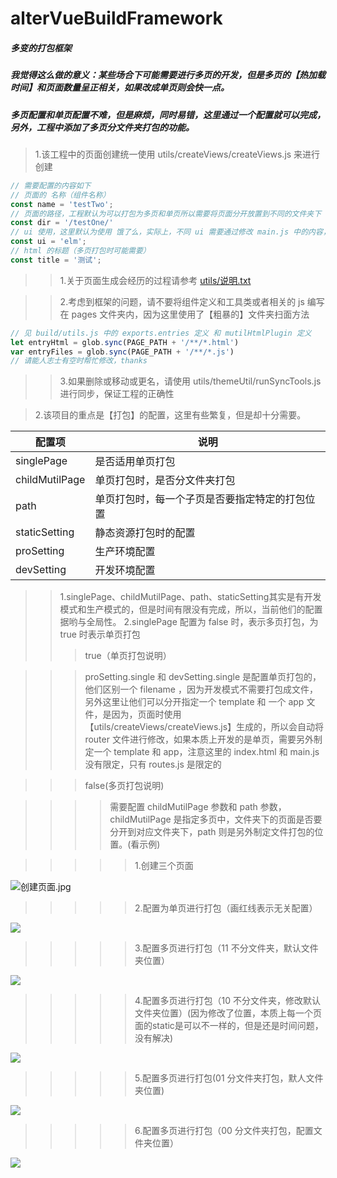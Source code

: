 # alterVueBuildFramework
##### 多变的打包框架
##### 我觉得这么做的意义：某些场合下可能需要进行多页的开发，但是多页的【热加载时间】和页面数量呈正相关，如果改成单页则会快一点。
##### 多页配置和单页配置不难，但是麻烦，同时易错，这里通过一个配置就可以完成，另外，工程中添加了多页分文件夹打包的功能。

> 1.该工程中的页面创建统一使用 utils/createViews/createViews.js 来进行创建
```javascript
// 需要配置的内容如下
// 页面的 名称（组件名称）
const name = 'testTwo';
// 页面的路径，工程默认为可以打包为多页和单页所以需要将页面分开放置到不同的文件夹下
const dir = '/testOne/'
// ui 使用，这里默认为使用 饿了么，实际上，不同 ui 需要通过修改 main.js 中的内容，相当复杂，考虑到没有时间，这里就默认先只能使用 饿了么 ui 框架
const ui = 'elm';
// html 的标题（多页打包时可能需要）
const title = '测试';
```

>> 1.关于页面生成会经历的过程请参考 [utils/说明.txt](./utils/说明.txt)

>> 2.考虑到框架的问题，请不要将组件定义和工具类或者相关的 js 编写在 pages 文件夹内，因为这里使用了【粗暴的】文件夹扫面方法
```javascript
// 见 build/utils.js 中的 exports.entries 定义 和 mutilHtmlPlugin 定义
let entryHtml = glob.sync(PAGE_PATH + '/**/*.html')
var entryFiles = glob.sync(PAGE_PATH + '/**/*.js')
// 请能人志士有空时帮忙修改，thanks
```

>> 3.如果删除或移动或更名，请使用 utils/themeUtil/runSyncTools.js 进行同步，保证工程的正确性

> 2.该项目的重点是【打包】的配置，这里有些繁复，但是却十分需要。

| 配置项 | 说明 |
| -------- | -------- |
| singlePage | 是否适用单页打包 |
| childMutilPage | 单页打包时，是否分文件夹打包 |
| path | 单页打包时，每一个子页是否要指定特定的打包位置 |
| staticSetting | 静态资源打包时的配置 |
| proSetting | 生产环境配置 |
| devSetting | 开发环境配置 |

>> 1.singlePage、childMutilPage、path、staticSetting其实是有开发模式和生产模式的，但是时间有限没有完成，所以，当前他们的配置据哟与全局性。
>> 2.singlePage 配置为 false 时，表示多页打包，为 true 时表示单页打包
>>> true（单页打包说明）

>>> proSetting.single 和 devSetting.single 是配置单页打包的，他们区别一个 filename ，因为开发模式不需要打包成文件，另外这里让他们可以分开指定一个 template 和 一个 app 文件，是因为，页面时使用【utils/createViews/createViews.js】生成的，所以会自动将 router 文件进行修改，如果本质上开发的是单页，需要另外制定一个 template 和 app，注意这里的 index.html 和 main.js 没有限定，只有 routes.js 是限定的

>>> false(多页打包说明)

>>>> 需要配置 childMutilPage 参数和 path 参数，childMutilPage 是指定多页中，文件夹下的页面是否要分开到对应文件夹下，path 则是另外制定文件打包的位置。(看示例)

>>>>> 1.创建三个页面

![创建页面.jpg](./pic/创建页面.jpg)

>>>>> 2.配置为单页进行打包（画红线表示无关配置）

![](./pic/单页生成.jpg)

>>>>> 3.配置多页进行打包（11 不分文件夹，默认文件夹位置）

![](./pic/多页默认.jpg)

>>>>> 4.配置多页进行打包（10 不分文件夹，修改默认文件夹位置）(因为修改了位置，本质上每一个页面的static是可以不一样的，但是还是时间问题，没有解决)

![](./pic/多页打包指定路径.jpg)

>>>>> 5.配置多页进行打包(01 分文件夹打包，默人文件夹位置)

![](./pic/配置多页和默认多文件夹打包.jpg)

>>>>> 6.配置多页进行打包（00 分文件夹打包，配置文件夹位置）

![](./pic/配置多页使用多文件夹同时配置页面位置.jpg)



